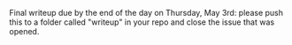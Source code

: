 Final writeup due by the end of the day on Thursday, May 3rd: please push this to a folder called "writeup" in your repo and close the issue that was opened.  
